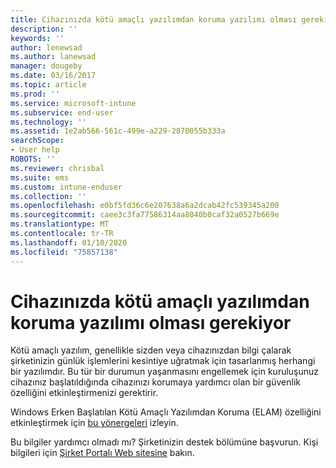 ```yaml
---
title: Cihazınızda kötü amaçlı yazılımdan koruma yazılımı olması gerekiyor| Microsoft Docs
description: ''
keywords: ''
author: lenewsad
ms.author: lanewsad
manager: dougeby
ms.date: 03/16/2017
ms.topic: article
ms.prod: ''
ms.service: microsoft-intune
ms.subservice: end-user
ms.technology: ''
ms.assetid: 1e2ab566-561c-499e-a229-2870055b333a
searchScope:
- User help
ROBOTS: ''
ms.reviewer: chrisbal
ms.suite: ems
ms.custom: intune-enduser
ms.collection: ''
ms.openlocfilehash: e0bf5fd36c6e207638a6a2dcab42fc539345a200
ms.sourcegitcommit: caee3c3fa77586314aa8040b0caf32a0527b669e
ms.translationtype: MT
ms.contentlocale: tr-TR
ms.lasthandoff: 01/10/2020
ms.locfileid: "75857138"
---
```

# <a name="your-device-needs-antimalware-software"></a>Cihazınızda kötü amaçlı yazılımdan koruma yazılımı olması gerekiyor

Kötü amaçlı yazılım, genellikle sizden veya cihazınızdan bilgi çalarak şirketinizin günlük işlemlerini kesintiye uğratmak için tasarlanmış herhangi bir yazılımdır. Bu tür bir durumun yaşanmasını engellemek için kuruluşunuz cihazınız başlatıldığında cihazınızı korumaya yardımcı olan bir güvenlik özelliğini etkinleştirmenizi gerektirir.

Windows Erken Başlatılan Kötü Amaçlı Yazılımdan Koruma (ELAM) özelliğini etkinleştirmek için [bu yönergeleri](https://gallery.technet.microsoft.com/How-to-turn-on-Early-84552ec5) izleyin.

Bu bilgiler yardımcı olmadı mı? Şirketinizin destek bölümüne başvurun. Kişi bilgileri için [Şirket Portalı Web sitesine](https://go.microsoft.com/fwlink/?linkid=2010980) bakın.
